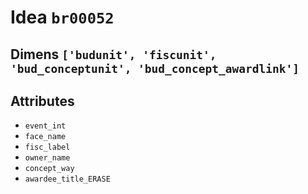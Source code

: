 # Idea `br00052`

## Dimens `['budunit', 'fiscunit', 'bud_conceptunit', 'bud_concept_awardlink']`

## Attributes
- `event_int`
- `face_name`
- `fisc_label`
- `owner_name`
- `concept_way`
- `awardee_title_ERASE`

